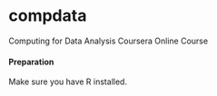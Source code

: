 compdata
========

Computing for Data Analysis Coursera Online Course

#### Preparation
Make sure you have R installed.

